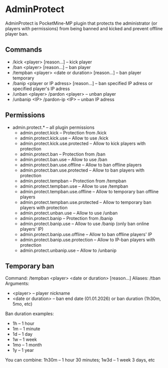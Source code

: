 # AdminProtect
AdminProtect is PocketMine-MP plugin that protects the administrator (or players with permissions) from being banned and kicked and prevent offline player ban.

## Commands
- /kick &lt;player&gt; [reason...] – kick player
- /ban &lt;player&gt; [reason...] – ban player
- /tempban &lt;player&gt; &lt;date or duration&gt; [reason...] – ban player temporary
- /banip &lt;player or IP adress&gt; [reason...] – ban specified IP adress or specified player's IP adress
- /unban &lt;player&gt; /pardon &lt;player&gt; – unban player
- /unbanip &lt;IP&gt; /pardon-ip &lt;IP&gt; – unban IP adress
  
## Permissions
- admin.protect.* – all plugin permissions
  - admin.protect.kick – Protection from /kick
  - admin.protect.kick.use – Allow to use /kick
  - admin.protect.kick.use.protected – Allow to kick players with protection
  - admin.protect.ban – Protection from /ban
  - admin.protect.ban.use – Allow to use /ban
  - admin.protect.ban.use.offline – Allow to ban offline players
  - admin.protect.ban.use.protected – Allow to ban players with protection
  - admin.protect.tempban – Protection from /tempban
  - admin.protect.tempban.use – Allow to use /tempban
  - admin.protect.tempban.use.offline – Allow to temporary ban offline players
  - admin.protect.tempban.use.protected – Allow to temporary ban players with protection
  - admin.protect.unban.use – Allow to use /unban
  - admin.protect.banip – Protection from /banip
  - admin.protect.banip.use – Allow to use /banip (only ban online players' IP)
  - admin.protect.banip.use.offline – Allow to ban offline players' IP
  - admin.protect.banip.use.protection – Allow to IP-ban players with protection
  - admin.protect.unbanip.use – Allow to /unbanip
  
## Temporary ban
Command: /tempban &lt;player&gt; &lt;date or duration&gt; [reason...]
Aliases: /tban
Arguments: 
- &lt;player&gt; – player nickname
- &lt;date or duration&gt; – ban end date (01.01.2026) or ban duration (1h30m, 5mo, etc)

Ban duration examples:
- 1h – 1 hour
- 1m – 1 minute
- 1d – 1 day
- 1w – 1 week
- 1mo – 1 month
- 1y – 1 year

You can combine: 1h30m – 1 hour 30 minutes; 1w3d – 1 week 3 days, etc
